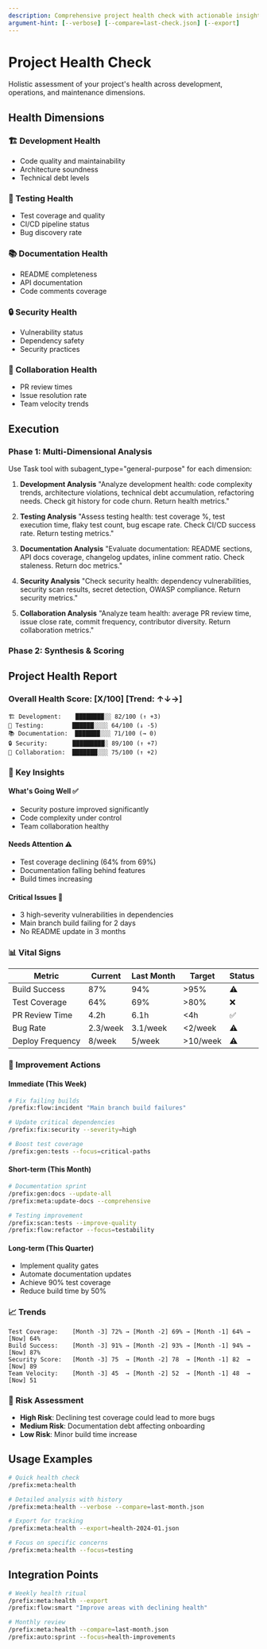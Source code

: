 ```yaml
---
description: Comprehensive project health check with actionable insights and trend analysis
argument-hint: [--verbose] [--compare=last-check.json] [--export]
---
```


# Project Health Check

Holistic assessment of your project's health across development, operations, and maintenance dimensions.

## Health Dimensions

### 🏗️ Development Health

- Code quality and maintainability
- Architecture soundness
- Technical debt levels

### 🧪 Testing Health

- Test coverage and quality
- CI/CD pipeline status
- Bug discovery rate

### 📚 Documentation Health

- README completeness
- API documentation
- Code comments coverage

### 🔒 Security Health

- Vulnerability status
- Dependency safety
- Security practices

### 👥 Collaboration Health

- PR review times
- Issue resolution rate
- Team velocity trends

## Execution

### Phase 1: Multi-Dimensional Analysis

Use Task tool with subagent_type="general-purpose" for each dimension:

1. **Development Analysis**
   "Analyze development health: code complexity trends, architecture violations, technical debt accumulation, refactoring needs. Check git history for code churn. Return health metrics."

2. **Testing Analysis**
   "Assess testing health: test coverage %, test execution time, flaky test count, bug escape rate. Check CI/CD success rate. Return testing metrics."

3. **Documentation Analysis**
   "Evaluate documentation: README sections, API docs coverage, changelog updates, inline comment ratio. Check staleness. Return doc metrics."

4. **Security Analysis**
   "Check security health: dependency vulnerabilities, security scan results, secret detection, OWASP compliance. Return security metrics."

5. **Collaboration Analysis**
   "Analyze team health: average PR review time, issue close rate, commit frequency, contributor diversity. Return collaboration metrics."

### Phase 2: Synthesis & Scoring

## Project Health Report

### Overall Health Score: [X/100] [Trend: ↑↓→]

```
🏗️ Development:    ████████░░ 82/100 (↑ +3)
🧪 Testing:        ██████░░░░ 64/100 (↓ -5)
📚 Documentation:  ███████░░░ 71/100 (→ 0)
🔒 Security:       █████████░ 89/100 (↑ +7)
👥 Collaboration:  ███████░░░ 75/100 (↑ +2)
```

### 🎯 Key Insights

#### What's Going Well ✅

- Security posture improved significantly
- Code complexity under control
- Team collaboration healthy

#### Needs Attention ⚠️

- Test coverage declining (64% from 69%)
- Documentation falling behind features
- Build times increasing

#### Critical Issues 🚨

- 3 high-severity vulnerabilities in dependencies
- Main branch build failing for 2 days
- No README update in 3 months

### 📊 Vital Signs

| Metric           | Current  | Last Month | Target   | Status |
| ---------------- | -------- | ---------- | -------- | ------ |
| Build Success    | 87%      | 94%        | >95%     | ⚠️     |
| Test Coverage    | 64%      | 69%        | >80%     | ❌     |
| PR Review Time   | 4.2h     | 6.1h       | <4h      | ✅     |
| Bug Rate         | 2.3/week | 3.1/week   | <2/week  | ⚠️     |
| Deploy Frequency | 8/week   | 5/week     | >10/week | ⚠️     |

### 🚀 Improvement Actions

#### Immediate (This Week)

```bash
# Fix failing builds
/prefix:flow:incident "Main branch build failures"

# Update critical dependencies
/prefix:fix:security --severity=high

# Boost test coverage
/prefix:gen:tests --focus=critical-paths
```

#### Short-term (This Month)

```bash
# Documentation sprint
/prefix:gen:docs --update-all
/prefix:meta:update-docs --comprehensive

# Testing improvement
/prefix:scan:tests --improve-quality
/prefix:flow:refactor --focus=testability
```

#### Long-term (This Quarter)

- Implement quality gates
- Automate documentation updates
- Achieve 90% test coverage
- Reduce build time by 50%

### 📈 Trends

```
Test Coverage:    [Month -3] 72% → [Month -2] 69% → [Month -1] 64% → [Now] 64%
Build Success:    [Month -3] 91% → [Month -2] 93% → [Month -1] 94% → [Now] 87%
Security Score:   [Month -3] 75  → [Month -2] 78  → [Month -1] 82  → [Now] 89
Team Velocity:    [Month -3] 45  → [Month -2] 52  → [Month -1] 48  → [Now] 51
```

### 🎲 Risk Assessment

- **High Risk**: Declining test coverage could lead to more bugs
- **Medium Risk**: Documentation debt affecting onboarding
- **Low Risk**: Minor build time increase

## Usage Examples

```bash
# Quick health check
/prefix:meta:health

# Detailed analysis with history
/prefix:meta:health --verbose --compare=last-month.json

# Export for tracking
/prefix:meta:health --export=health-2024-01.json

# Focus on specific concerns
/prefix:meta:health --focus=testing
```

## Integration Points

```bash
# Weekly health ritual
/prefix:meta:health --export
/prefix:flow:smart "Improve areas with declining health"

# Monthly review
/prefix:meta:health --compare=last-month.json
/prefix:auto:sprint --focus=health-improvements
```
